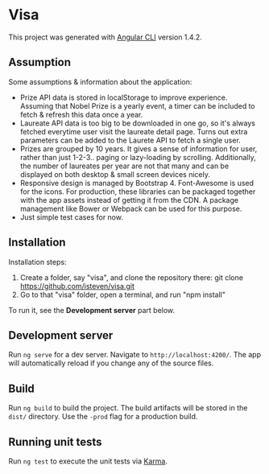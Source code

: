# Visa

This project was generated with [Angular CLI](https://github.com/angular/angular-cli) version 1.4.2.

## Assumption

Some assumptions & information about the application:

- Prize API data is stored in localStorage to improve experience. Assuming that Nobel Prize is a yearly event, a timer can be included to fetch & refresh this data once a year.
- Laureate API data is too big to be downloaded in one go, so it's always fetched everytime user visit the laureate detail page. Turns out extra parameters can be added to the Laurete API to fetch a single user.
- Prizes are grouped by 10 years. It gives a sense of information for user, rather than just 1-2-3.. paging or lazy-loading by scrolling. Additionally, the number of laureates per year are not that many and can be displayed on both desktop & small screen devices nicely.
- Responsive design is managed by Bootstrap 4. Font-Awesome is used for the icons. For production, these libraries can be packaged together with the app assets instead of getting it from the CDN. A package management like Bower or Webpack can be used for this purpose.
- Just simple test cases for now. 

## Installation

Installation steps:

1. Create a folder, say "visa", and clone the repository there: git clone https://github.com/isteven/visa.git
2. Go to that "visa" folder, open a terminal, and run "npm install"

To run it, see the **Development server** part below.

## Development server

Run `ng serve` for a dev server. Navigate to `http://localhost:4200/`. The app will automatically reload if you change any of the source files.

## Build

Run `ng build` to build the project. The build artifacts will be stored in the `dist/` directory. Use the `-prod` flag for a production build.

## Running unit tests

Run `ng test` to execute the unit tests via [Karma](https://karma-runner.github.io).
